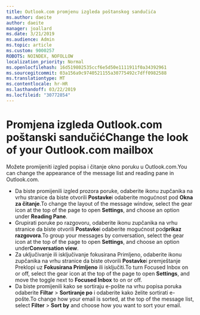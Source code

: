 ```yaml
---
title: Outlook.com promjenu izgleda poštanskog sandučića
ms.author: daeite
author: daeite
manager: joallard
ms.date: 3/21/2019
ms.audience: Admin
ms.topic: article
ms.custom: 9000257
ROBOTS: NOINDEX, NOFOLLOW
localization_priority: Normal
ms.openlocfilehash: 16d519802535ccf6e5d50e1111911f0a34392961
ms.sourcegitcommit: 03a156a9c9740521155a30775492c7dff0982588
ms.translationtype: MT
ms.contentlocale: hr-HR
ms.lasthandoff: 03/22/2019
ms.locfileid: "30772854"
---
```

# <a name="change-the-look-of-your-outlookcom-mailbox"></a><span data-ttu-id="91e82-102">Promjena izgleda Outlook.com poštanski sandučić</span><span class="sxs-lookup"><span data-stu-id="91e82-102">Change the look of your Outlook.com mailbox</span></span>

<span data-ttu-id="91e82-103">Možete promijeniti izgled popisa i čitanje okno poruku u Outlook.com.</span><span class="sxs-lookup"><span data-stu-id="91e82-103">You can change the appearance of the message list and reading pane in Outlook.com.</span></span>

- <span data-ttu-id="91e82-104">Da biste promijenili izgled prozora poruke, odaberite ikonu zupčanika na vrhu stranice da biste otvorili **Postavke**i odaberite mogućnost pod **Okna za čitanje**.</span><span class="sxs-lookup"><span data-stu-id="91e82-104">To change the layout of the message window, select the gear icon at the top of the page to open **Settings**, and choose an option under **Reading Pane**.</span></span>
- <span data-ttu-id="91e82-105">Grupirati poruke po razgovoru, odaberite ikonu zupčanika na vrhu stranice da biste otvorili **Postavke**i odaberite mogućnost pod**prikaz razgovora**.</span><span class="sxs-lookup"><span data-stu-id="91e82-105">To group your messages by conversation, select the gear icon at the top of the page to open **Settings**, and choose an option under**Conversation view**.</span></span>
- <span data-ttu-id="91e82-106">Za uključivanje ili isključivanje fokusirana Primljeno, odaberite ikonu zupčanika na vrhu stranice da biste otvorili **Postavke**i premještanje Preklopi uz **Fokusirana Primljeno** ili isključiti.</span><span class="sxs-lookup"><span data-stu-id="91e82-106">To turn Focused Inbox on or off, select the gear icon at the top of the page to open **Settings**, and move the toggle next to **Focused Inbox** to on or off.</span></span>
- <span data-ttu-id="91e82-107">Da biste promijenili kako se sortiraju e-pošte na vrhu popisa poruka odaberite **Filtar** > **Sortiranje po** i odaberite kako želite sortirati e-pošte.</span><span class="sxs-lookup"><span data-stu-id="91e82-107">To change how your email is sorted, at the top of the message list, select **Filter** > **Sort by** and choose how you want to sort your email.</span></span>